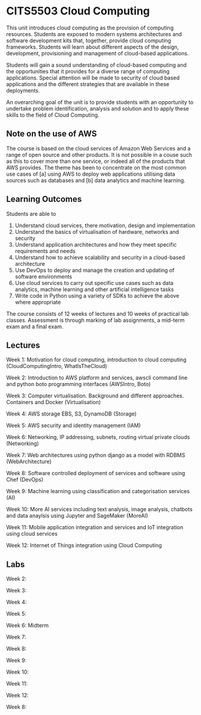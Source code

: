 # CITS5503 Cloud Computing

This unit introduces cloud computing as the provision of computing resources. Students are exposed to modern systems architectures and software development kits that, together, provide cloud computing frameworks. Students will learn about different aspects of the design, development, provisioning and management of cloud-based applications. 

Students will gain a sound understanding of cloud-based computing and the opportunities that it provides for a diverse range of computing applications. Special attention will be made to security of cloud based applications and the different strategies that are available in these deployments. 

An overarching goal of the unit is to provide students with an opportunity to undertake problem identification, analysis and solution and to apply these skills to the field of Cloud Computing.

## Note on the use of AWS

The course is based on the cloud services of Amazon Web Services and a range of open source and other products. It is not possible in a couse such as this to cover more than one service, or indeed all of the products that AWS provides. The theme has been to concentrate on the most common use cases of [a] using AWS to deploy web applications utilising data sources such as databases and [b] data analytics and machine learning.
 
## Learning Outcomes 

Students are able to

1. Understand cloud services, there motivation, design and implementation
2. Understand the basics of virtualisation of hardware, networks and security
3. Understand application architectures and how they meet specific requirements and needs
4. Understand how to achieve scalability and security in a cloud-based architecture
5. Use DevOps to deploy and manage the creation and updating of software environments
6. Use cloud services to carry out specific use cases such as data analytics, machine learning and other artificial intelligence tasks
7. Write code in Python using a variety of SDKs to achieve the above where appropriate

The course consists of 12 weeks of lectures and 10 weeks of practical lab classes. Assessment is through marking of lab assignments, a mid-term exam and a final exam.

## Lectures

Week 1: Motivation for cloud computing, introduction to cloud computing (CloudComputingIntro, WhatIsTheCloud)

Week 2: Introduction to AWS platform and services, awscli command line and python boto programming interfaces  (AWSIntro, Boto)

Week 3: Computer virtualisation. Background and different approaches. Containers and Docker (Virtualisation)

Week 4: AWS storage EBS, S3, DynamoDB (Storage)

Week 5: AWS security and identity management (IAM)

Week 6: Networking, IP addressing, subnets, routing virtual private clouds (Networking)

Week 7: Web architectures using python django as a model with RDBMS (WebArchitecture)

Week 8: Software controlled deployment of services and software using Chef (DevOps)

Week 9: Machine learning using classification and categorisation services (AI)

Week 10: More AI services including text analysis, image analysis, chatbots and data anaylsis using Jupyter and SageMaker (MoreAI)

Week 11: Mobile application integration and services and IoT integration using cloud services

Week 12: Internet of Things integration using Cloud Computing

## Labs

Week 2:

Week 3:

Week 4:

Week 5:

Week 6: Midterm

Week 7:

Week 8:

Week 9:

Week 10:

Week 11:

Week 12: 






Week 8: 
